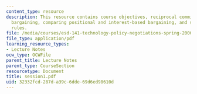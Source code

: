 ```yaml
---
content_type: resource
description: This resource contains course objectives, reciprocal commitments, traditional
  bargaining, comparing positional and interest-based bargaining, and simulation ground
  rules.
file: /media/courses/esd-141-technology-policy-negotiations-spring-2006/32332fcd287da39c6dde69d6ed98610d_session1.pdf
file_type: application/pdf
learning_resource_types:
- Lecture Notes
ocw_type: OCWFile
parent_title: Lecture Notes
parent_type: CourseSection
resourcetype: Document
title: session1.pdf
uid: 32332fcd-287d-a39c-6dde-69d6ed98610d
---
```

